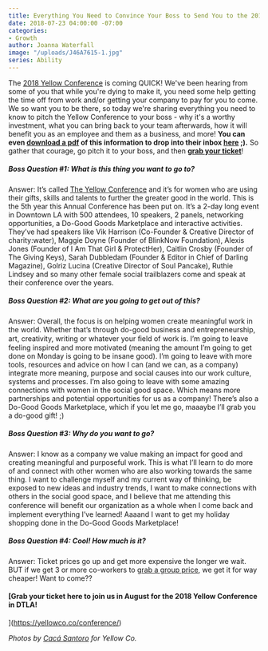 ```yaml
---
title: Everything You Need to Convince Your Boss to Send You to the 2018 Yellow Conference
date: 2018-07-23 04:00:00 -07:00
categories:
- Growth
author: Joanna Waterfall
image: "/uploads/J46A7615-1.jpg"
series: Ability
---
```


The [2018 Yellow Conference](https://yellowco.co/conference/) is coming QUICK! We've been hearing from some of you that while you're dying to make it, you need some help getting the time off from work and/or getting your company to pay for you to come. We so want you to be there, so today we're sharing everything you need to know to pitch the Yellow Conference to your boss - why it's a worthy investment, what you can bring back to your team afterwards, how it will benefit you as an employee and them as a business, and more! **You can even [download a pdf](https://www.dropbox.com/s/0ro6sfa415zade6/Convince-Your-Boss-Yellow-2018.pdf?dl=0) of this information to drop into their inbox [here](https://www.dropbox.com/s/0ro6sfa415zade6/Convince-Your-Boss-Yellow-2018.pdf?dl=0) ;).** So gather that courage, go pitch it to your boss, and then **[grab your ticket](https://yellowco.co/conference/)**! 

##### Boss Question #1: What is this thing you want to go to?

Answer: It’s called [The Yellow Conference](https://yellowco.co/conference/) and it’s for women who are using their gifts, skills and talents to further the greater good in the world. This is the 5th year this Annual Conference has been put on. It’s a 2-day long event in Downtown LA with 500 attendees, 10 speakers, 2 panels, networking opportunities, a Do-Good Goods Marketplace and interactive activities. They’ve had speakers like Vik Harrison (Co-Founder & Creative Director of charity:water), Maggie Doyne (Founder of BlinkNow Foundation),  Alexis Jones (Founder of I Am That Girl & ProtectHer), Caitlin Crosby (Founder of The Giving Keys), Sarah Dubbledam (Founder & Editor in Chief of Darling Magazine), Golriz Lucina (Creative Director of Soul Pancake), Ruthie Lindsey and so many other female social trailblazers come and speak at their conference over the years.

##### Boss Question #2: What are you going to get out of this?

Answer: Overall, the focus is on helping women create meaningful work in the world. Whether that’s through do-good business and entrepreneurship, art, creativity, writing or whatever your ﬁeld of work is. I’m going to leave feeling inspired and more motivated (meaning the amount I’m going to get done on Monday is going to be insane good). I’m going to leave with more tools, resources and advice on how I can (and we can, as a company) integrate more meaning, purpose and social causes into our work culture, systems and processes. I’m also going to leave with some amazing connections with women in the social good space. Which means more partnerships and potential opportunities for us as a company! There’s also a Do-Good Goods Marketplace, which if you let me go, maaaybe I’ll grab you a do-good gift! ;)

##### Boss Question #3: Why do you want to go?

Answer: I know as a company we value making an impact for good and creating meaningful and purposeful work. This is what I’ll learn to do more of and connect with other women who are also working towards the same thing. I want to challenge myself and my current way of thinking, be exposed to new ideas and industry trends, I want to make connections with others in the social good space, and I believe that me attending this conference will beneﬁt our organization as a whole when I come back and implement everything I’ve learned! Aaaand I want to get my holiday shopping done in the Do-Good Goods Marketplace!

##### Boss Question #4: Cool! How much is it?

Answer: Ticket prices go up and get more expensive the longer we wait. BUT if we get 3 or more co-workers to [grab a group price](https://yellowco.co/conference/), we get it for way cheaper! Want to come??

#### [Grab your ticket here to join us in August for the 2018 Yellow Conference in DTLA!
](https://yellowco.co/conference/)

_Photos by [Cacá Santoro](http://cacasantoro.com/) for Yellow Co._
